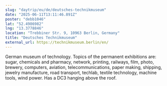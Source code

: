```yaml
---
slug: "daytrip/eu/de/deutsches-technikmuseum"
date: "2025-06-11T13:11:46.891Z"
poster: "debb1046"
lat: "52.4986982"
lng: "13.3778846"
location: "Trebbiner Str. 9, 10963 Berlin, Germany"
title: "Deutsches Technikmuseum"
external_url: https://technikmuseum.berlin/en/
---
```

German museum of technology. Topics of the permanent exhibitions are: sugar, chemicals and pharmacy, network, printing, railways, film, photo, brewery, computers, aviation, telecommunications, paper making, shipping, jewelry manufacture, road transport, techlab, textile technology, machine tools, wind power. Has a DC3 hanging above the roof.
